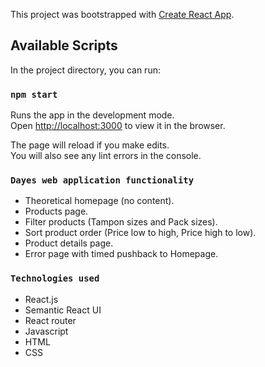 This project was bootstrapped with [Create React App](https://github.com/facebook/create-react-app).

## Available Scripts

In the project directory, you can run:

### `npm start`

Runs the app in the development mode.<br>
Open [http://localhost:3000](http://localhost:3000) to view it in the browser.

The page will reload if you make edits.<br>
You will also see any lint errors in the console.


### `Dayes web application functionality`

- Theoretical homepage (no content).
- Products page.
- Filter products (Tampon sizes and Pack sizes).
- Sort product order (Price low to high, Price high to low).
- Product details page.
- Error page with timed pushback to Homepage.


### `Technologies used`

- React.js 
- Semantic React UI 
- React router 
- Javascript 
- HTML 
- CSS
